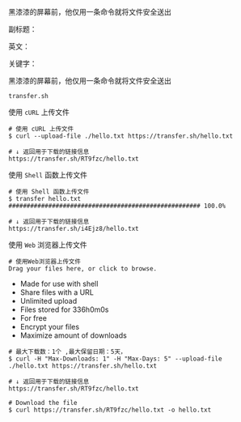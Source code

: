 黑漆漆的屏幕前，他仅用一条命令就将文件安全送出

副标题：

英文：

关键字：



黑漆漆的屏幕前，他仅用一条命令就将文件安全送出





`transfer.sh`



使用 `cURL` 上传文件

```
# 使用 cURL 上传文件
$ curl --upload-file ./hello.txt https://transfer.sh/hello.txt

# ↓ 返回用于下载的链接信息
https://transfer.sh/RT9fzc/hello.txt
```



使用 `Shell` 函数上传文件

```
# 使用 Shell 函数上传文件
$ transfer hello.txt
##################################################### 100.0%

# ↓ 返回用于下载的链接信息
https://transfer.sh/i4Ejz8/hello.txt
```



使用 `Web` 浏览器上传文件

```
# 使用Web浏览器上传文件
Drag your files here, or click to browse.
```







* Made for use with shell
* Share files with a URL
* Unlimited upload
* Files stored for 336h0m0s
* For free
* Encrypt your files
* Maximize amount of downloads







```
# 最大下载数：1个 ,最大保留日期：5天，
$ curl -H "Max-Downloads: 1" -H "Max-Days: 5" --upload-file ./hello.txt https://transfer.sh/hello.txt

# ↓ 返回用于下载的链接信息
https://transfer.sh/RT9fzc/hello.txt

# Download the file
$ curl https://transfer.sh/RT9fzc/hello.txt -o hello.txt
```

